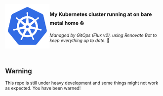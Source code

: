 <img src="img/kubernetes-icon-color.png" align="left" width="144px" height="144px"/>

### My Kubernetes cluster running at on bare metal home :sailboat:
_Managed by GitOps (Flux v2), using Renovate Bot to keep everything up to date._ :robot:

<br/>
<br/>


## Warning
This repo is still under heavy development and some things might not work as expected. You have been warned!
